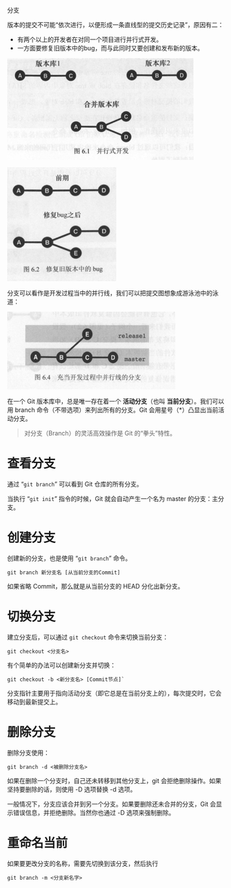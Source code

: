 <span class="title">分支</span>


版本的提交不可能“依次进行，以便形成一条直线型的提交历史记录”，原因有二：

- 有两个以上的开发者在对同一个项目进行并行式开发。
- 一方面要修复旧版本中的bug，而与此同时又要创建和发布新的版本。

![图片](img/git_branch_1.png)

![图片](img/git_branch_2.png)

分支可以看作是开发过程当中的并行线，我们可以把提交图想象成游泳池中的泳道：

![图片](img/git_branch_3.png)

在一个 Git 版本库中，总是唯一存在着一个 **活动分支**（也叫 **当前分支**）。我们可以用 branch 命令（不带选项）来列出所有的分支。Git 会用星号（\*）凸显出当前活动分支。

> 对分支（Branch）的灵活高效操作是 Git 的“拳头”特性。

# 查看分支

通过 “`git branch`” 可以看到 Git 仓库的所有分支。

当执行 “`git init`” 指令的时候，Git 就会自动产生一个名为 master 的分支：主分支。

# 创建分支

创建新的分支，也是使用 “`git branch`” 命令。

```
git branch 新分支名 [从当前分支的Commit]
```

如果省略 Commit，那么就是从当前分支的 HEAD 分化出新分支。

# 切换分支

建立分支后，可以通过 `git checkout` 命令来切换当前分支：

```
git checkout <分支名>
```

有个简单的办法可以创建新分支并切换：

```
git checkout -b <新分支名> [Commit节点]`
```

分支指针主要用于指向活动分支（即它总是在当前分支上的），每次提交时，它会移动到最新提交上。

# 删除分支

删除分支使用：

```
git branch -d <被删除分支名>
```

如果在删除一个分支时，自己还未转移到其他分支上，git 会拒绝删除操作。如果坚持要删除的话，则使用 -D 选项替换 -d 选项。

一般情况下，分支应该合并到另一个分支。如果要删除还未合并的分支，Git 会显示错误信息，并拒绝删除。当然你也通过 -D 选项来强制删除。


# 重命名当前

如果要更改分支的名称，需要先切换到该分支，然后执行

```
git branch -m <分支新名字>
```
